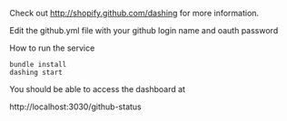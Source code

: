Check out http://shopify.github.com/dashing for more information.

Edit the github.yml file with your github login name and oauth password

How to run the service
```
bundle install
dashing start
```

You should be able to access the dashboard at

http://localhost:3030/github-status